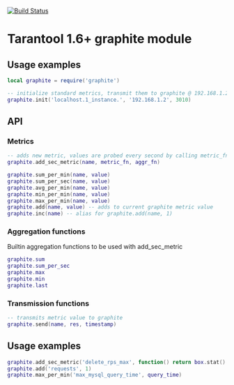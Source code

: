 [![Build Status](https://travis-ci.org/tarantool/graphite.svg?branch=master)](https://travis-ci.org/tarantool/graphite)

# Tarantool 1.6+ graphite module

## Usage examples

```lua
local graphite = require('graphite')

-- initialize standard metrics, transmit them to graphite @ 192.168.1.2:3010
graphite.init('localhost.1_instance.', '192.168.1.2', 3010)
```

## API

### Metrics

```lua
-- adds new metric, values are probed every second by calling metric_fn, aggregated by calling aggr_fn on the series
graphite.add_sec_metric(name, metric_fn, aggr_fn)

graphite.sum_per_min(name, value)
graphite.sum_per_sec(name, value)
graphite.avg_per_min(name, value)
graphite.min_per_min(name, value)
graphite.max_per_min(name, value)
graphite.add(name, value) -- adds to current graphite metric value
graphite.inc(name) -- alias for graphite.add(name, 1)
```

### Aggregation functions

Builtin aggregation functions to be used with add_sec_metric

```lua
graphite.sum
graphite.sum_per_sec
graphite.max
graphite.min
graphite.last
```

### Transmission functions

``` lua
-- transmits metric value to graphite
graphite.send(name, res, timestamp)
```

## Usage examples

```lua
graphite.add_sec_metric('delete_rps_max', function() return box.stat().DELETE.rps end, graphite.max)
graphite.add('requests', 1)
graphite.max_per_min('max_mysql_query_time', query_time)
```
